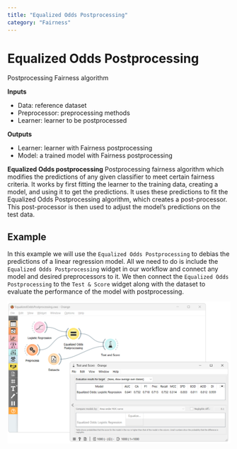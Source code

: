 ```yaml
---
title: "Equalized Odds Postprocessing"
category: "Fairness"
---
```

Equalized Odds Postprocessing
================
Postprocessing Fairness algorithm

**Inputs**

- Data: reference dataset
- Preprocessor: preprocessing methods
- Learner: learner to be postprocessed

**Outputs**

- Learner: learner with Fairness postprocessing
- Model: a trained model with Fairness postprocessing

**Equalized Odds postprocessing** Postprocessing fairness algorithm which modifies the predictions of any given classifier to meet certain fairness criteria. It works by first fitting the learner to the training data, creating a model, and using it to get the predictions. It uses these predictions to fit the Equalized Odds Postprocessing algorithm, which creates a post-processor. This post-processor is then used to adjust the model’s predictions on the test data.

Example
-------

In this example we will use the `Equalized Odds Postprocessing` to debias the predictions of a linear regression model. All we need to do is include the `Equalized Odds Postprocessing` widget in our workflow and connect any model and desired preprocessors to it. We then connect the `Equalized Odds Postprocessing` to the `Test & Score` widget along with the dataset to evaluate the performance of the model with postprocessing.

![](/widget-catalog/fairness/images/equal-odds-postprocessing-example.png)